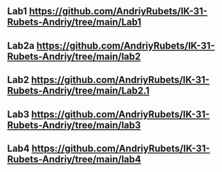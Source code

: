 Lab1 https://github.com/AndriyRubets/IK-31-Rubets-Andriy/tree/main/Lab1
---
Lab2a https://github.com/AndriyRubets/IK-31-Rubets-Andriy/tree/main/lab2
---
Lab2 https://github.com/AndriyRubets/IK-31-Rubets-Andriy/tree/main/Lab2.1
---
Lab3 https://github.com/AndriyRubets/IK-31-Rubets-Andriy/tree/main/lab3
---
Lab4 https://github.com/AndriyRubets/IK-31-Rubets-Andriy/tree/main/lab4
---
